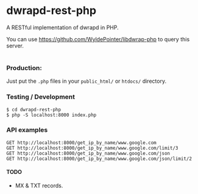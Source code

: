 # dwrapd-rest-php
A RESTful implementation of dwrapd in PHP.

You can use https://github.com/WyldePointer/libdwrap-php to query this server.
<br /><br />

### Production:
Just put the `.php` files in your `public_html/` or `htdocs/` directory.

### Testing / Development
```
$ cd dwrapd-rest-php
$ php -S localhost:8000 index.php
```

### API examples
```
GET http://localhost:8000/get_ip_by_name/www.google.com
GET http://localhost:8000/get_ip_by_name/www.google.com/limit/3
GET http://localhost:8000/get_ip_by_name/www.google.com/json
GET http://localhost:8000/get_ip_by_name/www.google.com/json/limit/2
```

#### TODO
 - MX & TXT records.
